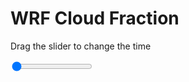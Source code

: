 <h1>WRF  Cloud Fraction </h1>
<p>Drag the slider to change the time</p>

<div class="slidecontainer">
<input oninput='setImage(this)' class="slider" type="range" min="0" max="16" value="0" step="1" />
<img id='img'/>
</div>

<script>
var img = document.getElementById('img');
var img_array = ['/assets/images/wrf/cf_wrfout_d01_2020-02-20_12:00:00.png',
'/assets/images/wrf/cf_wrfout_d01_2020-02-20_13:00:00.png',
'/assets/images/wrf/cf_wrfout_d01_2020-02-20_14:00:00.png',
'/assets/images/wrf/cf_wrfout_d01_2020-02-20_15:00:00.png',
'/assets/images/wrf/cf_wrfout_d01_2020-02-20_16:00:00.png',
'/assets/images/wrf/cf_wrfout_d01_2020-02-20_17:00:00.png',
'/assets/images/wrf/cf_wrfout_d01_2020-02-20_18:00:00.png',
'/assets/images/wrf/cf_wrfout_d01_2020-02-20_19:00:00.png',
'/assets/images/wrf/cf_wrfout_d01_2020-02-20_20:00:00.png',
'/assets/images/wrf/cf_wrfout_d01_2020-02-20_21:00:00.png',
'/assets/images/wrf/cf_wrfout_d01_2020-02-20_22:00:00.png',
'/assets/images/wrf/cf_wrfout_d01_2020-02-20_23:00:00.png',
'/assets/images/wrf/cf_wrfout_d01_2020-02-21_00:00:00.png',
'/assets/images/wrf/cf_wrfout_d01_2020-02-21_01:00:00.png',
'/assets/images/wrf/cf_wrfout_d01_2020-02-21_02:00:00.png',
'/assets/images/wrf/cf_wrfout_d01_2020-02-21_03:00:00.png',];
function setImage(obj)
{
        var value = obj.value;
        img.src = img_array[value];

}
</script>
